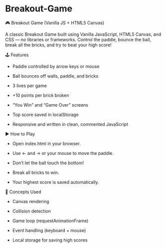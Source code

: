 # Breakout-Game
🎮 Breakout Game (Vanilla JS + HTML5 Canvas)

A classic Breakout Game built using Vanilla JavaScript, HTML5 Canvas, and CSS — no libraries or frameworks.
Control the paddle, bounce the ball, break all the bricks, and try to beat your high score!

🕹️ Features

- Paddle controlled by arrow keys or mouse

-  Ball bounces off walls, paddle, and bricks

-  3 lives per game

- +10 points per brick broken

- “You Win” and “Game Over” screens

- Top score saved in localStorage

- Responsive and written in clean, commented JavaScript

▶️ How to Play

- Open index.html in your browser.

- Use ← and → or your mouse to move the paddle.

- Don’t let the ball touch the bottom!

- Break all bricks to win.

- Your highest score is saved automatically.

🧠 Concepts Used

- Canvas rendering

- Collision detection

- Game loop (requestAnimationFrame)

- Event handling (keyboard + mouse)

- Local storage for saving high scores
